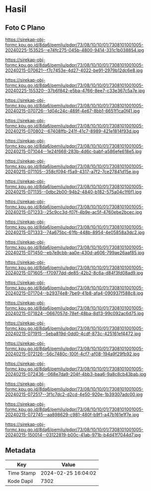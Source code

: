 # Hasil

## Foto C Plano

https://sirekap-obj-formc.kpu.go.id/8da6/pemilu/pdpr/73/08/10/10/01/7308101001005-20240225-153525--e74fc275-045b-4800-9414-331c1b038854.jpg

https://sirekap-obj-formc.kpu.go.id/8da6/pemilu/pdpr/73/08/10/10/01/7308101001005-20240215-070621--f7c7453e-4d27-4022-be91-2979b12dc6e8.jpg

https://sirekap-obj-formc.kpu.go.id/8da6/pemilu/pdpr/73/08/10/10/01/7308101001005-20240225-155320--37b6f842-e5ba-4766-8ee7-c33e367c5a7e.jpg

https://sirekap-obj-formc.kpu.go.id/8da6/pemilu/pdpr/73/08/10/10/01/7308101001005-20240215-070726--1d04c24c-489f-4e67-8bb1-6651f1ca0f41.jpg

https://sirekap-obj-formc.kpu.go.id/8da6/pemilu/pdpr/73/08/10/10/01/7308101001005-20240215-070802--67408ffb-241f-41c7-8989-421e1814f93d.jpg

https://sirekap-obj-formc.kpu.go.id/8da6/pemilu/pdpr/73/08/10/10/01/7308101001005-20240215-071044--1e24f668-283b-4d6c-babf-a586efe618e5.jpg

https://sirekap-obj-formc.kpu.go.id/8da6/pemilu/pdpr/73/08/10/10/01/7308101001005-20240215-071105--358cf094-f5a9-4317-a7f2-7ce27841d15e.jpg

https://sirekap-obj-formc.kpu.go.id/8da6/pemilu/pdpr/73/08/10/10/01/7308101001005-20240215-071135--0dbc2b00-94b2-4840-b182-575a04c1f6f1.jpg

https://sirekap-obj-formc.kpu.go.id/8da6/pemilu/pdpr/73/08/10/10/01/7308101001005-20240215-071233--25c9cc3d-f07f-4b9e-ac5f-4760ebe2bcec.jpg

https://sirekap-obj-formc.kpu.go.id/8da6/pemilu/pdpr/73/08/10/10/01/7308101001005-20240215-071333--74a675bc-61fb-448b-8954-4e05858a3dc2.jpg

https://sirekap-obj-formc.kpu.go.id/8da6/pemilu/pdpr/73/08/10/10/01/7308101001005-20240215-071450--eb7e9cbb-aa0e-430d-a606-799ae26aaf85.jpg

https://sirekap-obj-formc.kpu.go.id/8da6/pemilu/pdpr/73/08/10/10/01/7308101001005-20240215-071605--f70977dd-de85-42b2-8c6a-d84f3fd08ad9.jpg

https://sirekap-obj-formc.kpu.go.id/8da6/pemilu/pdpr/73/08/10/10/01/7308101001005-20240215-071704--b29374e8-7be9-41b8-afa4-090937f588c8.jpg

https://sirekap-obj-formc.kpu.go.id/8da6/pemilu/pdpr/73/08/10/10/01/7308101001005-20240215-071824--0667057d-78ef-48ba-8d13-99c092ac6d75.jpg

https://sirekap-obj-formc.kpu.go.id/8da6/pemilu/pdpr/73/08/10/10/01/7308101001005-20240215-071915--5eba819d-0dd0-4cdf-873c-425161ef4472.jpg

https://sirekap-obj-formc.kpu.go.id/8da6/pemilu/pdpr/73/08/10/10/01/7308101001005-20240215-072126--56c7480c-100f-4cf7-af08-194a9f29fb92.jpg

https://sirekap-obj-formc.kpu.go.id/8da6/pemilu/pdpr/73/08/10/10/01/7308101001005-20240215-072436--068e7da9-204f-4bb3-baa6-9a8c8cb43bab.jpg

https://sirekap-obj-formc.kpu.go.id/8da6/pemilu/pdpr/73/08/10/10/01/7308101001005-20240215-072517--3f1c7dc2-d2cd-4e50-920e-1b39307adc00.jpg

https://sirekap-obj-formc.kpu.go.id/8da6/pemilu/pdpr/73/08/10/10/01/7308101001005-20240215-072745--aa898629-c981-480f-b9f1-a47b161e1f7e.jpg

https://sirekap-obj-formc.kpu.go.id/8da6/pemilu/pdpr/73/08/10/10/01/7308101001005-20240215-150014--03122819-b00c-41ab-971b-b4d41f7044d7.jpg


## Metadata

| Key        | Value               |
| ---------- | ------------------- |
| Time Stamp | 2024-02-25 16:04:02 |
| Kode Dapil | 7302                |



